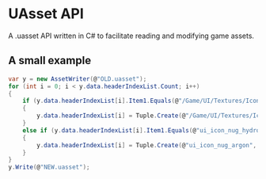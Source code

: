 # UAsset API
A .uasset API written in C# to facilitate reading and modifying game assets.

## A small example
```cs
var y = new AssetWriter(@"OLD.uasset");
for (int i = 0; i < y.data.headerIndexList.Count; i++)
{
    if (y.data.headerIndexList[i].Item1.Equals(@"/Game/UI/Textures/Icons/Resources/Nuggets/ui_icon_nug_hydrogen"))
    {
        y.data.headerIndexList[i] = Tuple.Create(@"/Game/UI/Textures/Icons/Resources/Nuggets/ui_icon_nug_argon", 3942602863); // GUID is 6F 58 FF EA
    }
    else if (y.data.headerIndexList[i].Item1.Equals(@"ui_icon_nug_hydrogen"))
    {
        y.data.headerIndexList[i] = Tuple.Create(@"ui_icon_nug_argon", 2795021587); // GUID is 13 A5 98 A6
    }
}
y.Write(@"NEW.uasset");
```